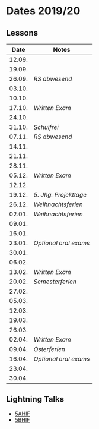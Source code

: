 # Dates 2019/20

## Lessons

|  Date  |         Notes         |
| ------ | --------------------- |
| 12.09. |                       |
| 19.09. |                       |
| 26.09. | *RS abwesend*         |
| 03.10. |                       |
| 10.10. |                       |
| 17.10. | *Written Exam*        |
| 24.10. |                       |
| 31.10. | *Schulfrei*           |
| 07.11. | *RS abwesend*         |
| 14.11. |                       |
| 21.11. |                       |
| 28.11. |                       |
| 05.12. | *Written Exam*        |
| 12.12. |                       |
| 19.12. | *5. Jhg. Projekttage* |
| 26.12. | *Weihnachtsferien*    |
| 02.01. | *Weihnachtsferien*    |
| 09.01. |                       |
| 16.01. |                       |
| 23.01. | *Optional oral exams* |
| 30.01. |                       |
| 06.02. |                       |
| 13.02. | *Written Exam*        |
| 20.02. | *Semesterferien*      |
| 27.02. |                       |
| 05.03. |                       |
| 12.03. |                       |
| 19.03. |                       |
| 26.03. |                       |
| 02.04. | *Written Exam*        |
| 09.04. | *Osterferien*         |
| 16.04. | *Optional oral exams* |
| 23.04. |                       |
| 30.04. |                       |

## Lightning Talks

* [5AHIF](lightning-talks-5AHIF.md)
* [5BHIF](lightning-talks-5BHIF.md)

